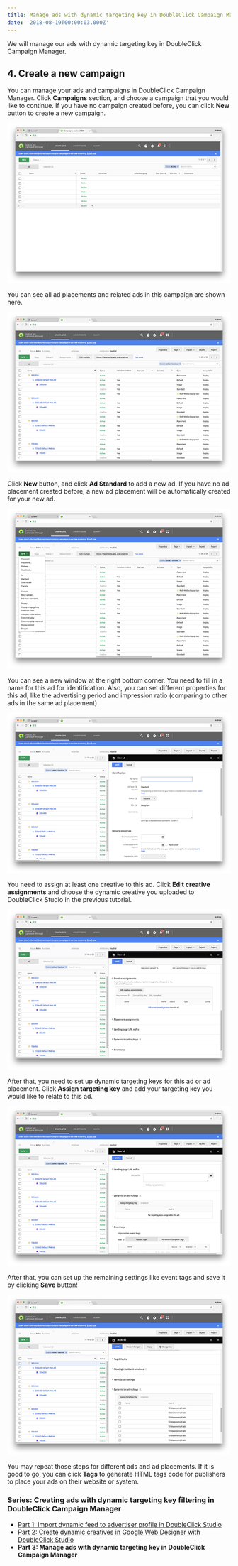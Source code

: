 ```yaml
---
title: Manage ads with dynamic targeting key in DoubleClick Campaign Manager
date: '2018-08-19T00:00:03.000Z'
---
```


We will manage our ads with dynamic targeting key in DoubleClick Campaign Manager.

## 4. Create a new campaign

You can manage your ads and campaigns in DoubleClick Campaign Manager. Click **Campaigns** section, and choose a campaign that you would like to continue. If you have no campaign created before, you can click **New** button to create a new campaign.

![](./image2.png)

You can see all ad placements and related ads in this campaign are shown here.

![](./image3.png)

Click **New** button, and click **Ad Standard** to add a new ad. If you have no ad placement created before, a new ad placement will be automatically created for your new ad.

![](./image4.png)

You can see a new window at the right bottom corner. You need to fill in a name for this ad for identification. Also, you can set different properties for this ad, like the advertising period and impression ratio (comparing to other ads in the same ad placement).

![](./image5.png)

You need to assign at least one creative to this ad. Click **Edit creative assignments** and choose the dynamic creative you uploaded to DoubleClick Studio in the previous tutorial.

![](./image6.png)

After that, you need to set up dynamic targeting keys for this ad or ad placement. Click **Assign targeting key** and add your targeting key you would like to relate to this ad.

![](./image7.png)

After that, you can set up the remaining settings like event tags and save it by clicking **Save** button!

![](./image8.png)

You may repeat those steps for different ads and ad placements. If it is good to go, you can click **Tags** to generate HTML tags code for publishers to place your ads on their website or system.

### Series: Creating ads with dynamic targeting key filtering in DoubleClick Campaign Manager

* [Part 1: Import dynamic feed to advertiser profile in DoubleClick Studio](../doubleclick-campaign-manager-1)
* [Part 2: Create dynamic creatives in Google Web Designer with DoubleClick Studio](../doubleclick-campaign-manager-2)
* **Part 3: Manage ads with dynamic targeting key in DoubleClick Campaign Manager**
